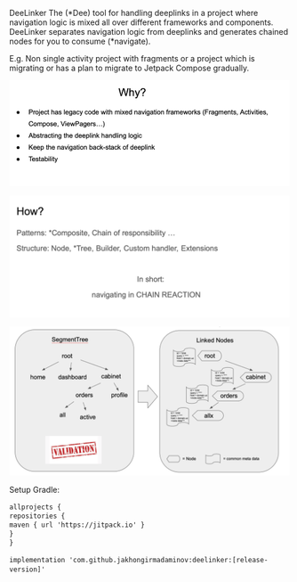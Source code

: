 DeeLinker 
The (*Dee) tool for handling deeplinks in a project where navigation logic is mixed all over different frameworks and components.
DeeLinker separates navigation logic from deeplinks and generates chained nodes for you to consume (*navigate).

E.g. Non single activity project with fragments or a project which is migrating or has a plan to migrate to Jetpack Compose gradually.


![img.png](img.png)

![img_1.png](img_1.png)

![img_2.png](img_2.png)

Setup Gradle:

```
allprojects {
repositories {
maven { url 'https://jitpack.io' }
}
}
```
```implementation 'com.github.jakhongirmadaminov:deelinker:[release-version]'```
